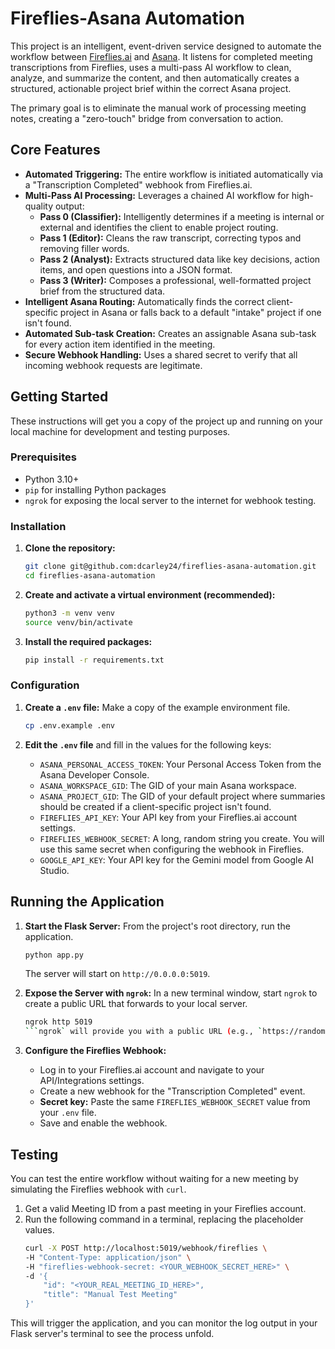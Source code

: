 # Fireflies-Asana Automation

This project is an intelligent, event-driven service designed to automate the workflow between [Fireflies.ai](https://fireflies.ai) and [Asana](https://asana.com). It listens for completed meeting transcriptions from Fireflies, uses a multi-pass AI workflow to clean, analyze, and summarize the content, and then automatically creates a structured, actionable project brief within the correct Asana project.

The primary goal is to eliminate the manual work of processing meeting notes, creating a "zero-touch" bridge from conversation to action.

## Core Features

* **Automated Triggering:** The entire workflow is initiated automatically via a "Transcription Completed" webhook from Fireflies.ai.
* **Multi-Pass AI Processing:** Leverages a chained AI workflow for high-quality output:
    * **Pass 0 (Classifier):** Intelligently determines if a meeting is internal or external and identifies the client to enable project routing.
    * **Pass 1 (Editor):** Cleans the raw transcript, correcting typos and removing filler words.
    * **Pass 2 (Analyst):** Extracts structured data like key decisions, action items, and open questions into a JSON format.
    * **Pass 3 (Writer):** Composes a professional, well-formatted project brief from the structured data.
* **Intelligent Asana Routing:** Automatically finds the correct client-specific project in Asana or falls back to a default "intake" project if one isn't found.
* **Automated Sub-task Creation:** Creates an assignable Asana sub-task for every action item identified in the meeting.
* **Secure Webhook Handling:** Uses a shared secret to verify that all incoming webhook requests are legitimate.

## Getting Started

These instructions will get you a copy of the project up and running on your local machine for development and testing purposes.

### Prerequisites

* Python 3.10+
* `pip` for installing Python packages
* `ngrok` for exposing the local server to the internet for webhook testing.

### Installation

1.  **Clone the repository:**
    ```bash
    git clone git@github.com:dcarley24/fireflies-asana-automation.git
    cd fireflies-asana-automation
    ```

2.  **Create and activate a virtual environment (recommended):**
    ```bash
    python3 -m venv venv
    source venv/bin/activate
    ```

3.  **Install the required packages:**
    ```bash
    pip install -r requirements.txt
    ```

### Configuration

1.  **Create a `.env` file:**
    Make a copy of the example environment file.
    ```bash
    cp .env.example .env
    ```

2.  **Edit the `.env` file** and fill in the values for the following keys:
    * `ASANA_PERSONAL_ACCESS_TOKEN`: Your Personal Access Token from the Asana Developer Console.
    * `ASANA_WORKSPACE_GID`: The GID of your main Asana workspace.
    * `ASANA_PROJECT_GID`: The GID of your default project where summaries should be created if a client-specific project isn't found.
    * `FIREFLIES_API_KEY`: Your API key from your Fireflies.ai account settings.
    * `FIREFLIES_WEBHOOK_SECRET`: A long, random string you create. You will use this same secret when configuring the webhook in Fireflies.
    * `GOOGLE_API_KEY`: Your API key for the Gemini model from Google AI Studio.

## Running the Application

1.  **Start the Flask Server:**
    From the project's root directory, run the application.
    ```bash
    python app.py
    ```
    The server will start on `http://0.0.0.0:5019`.

2.  **Expose the Server with `ngrok`:**
    In a new terminal window, start `ngrok` to create a public URL that forwards to your local server.
    ```bash
    ngrok http 5019
    ```ngrok` will provide you with a public URL (e.g., `https://random-string.ngrok-free.app`).

3.  **Configure the Fireflies Webhook:**
    * Log in to your Fireflies.ai account and navigate to your API/Integrations settings.
    * Create a new webhook for the "Transcription Completed" event.
    * **Secret key:** Paste the same `FIREFLIES_WEBHOOK_SECRET` value from your `.env` file.
    * Save and enable the webhook.

## Testing

You can test the entire workflow without waiting for a new meeting by simulating the Fireflies webhook with `curl`.

1.  Get a valid Meeting ID from a past meeting in your Fireflies account.
2.  Run the following command in a terminal, replacing the placeholder values.
    ```bash
    curl -X POST http://localhost:5019/webhook/fireflies \
    -H "Content-Type: application/json" \
    -H "fireflies-webhook-secret: <YOUR_WEBHOOK_SECRET_HERE>" \
    -d '{
        "id": "<YOUR_REAL_MEETING_ID_HERE>",
        "title": "Manual Test Meeting"
    }'
    ```
This will trigger the application, and you can monitor the log output in your Flask server's terminal to see the process unfold.
